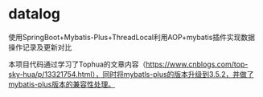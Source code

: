 # datalog
使用SpringBoot+Mybatis-Plus+ThreadLocal利用AOP+mybatis插件实现数据操作记录及更新对比

本项目代码通过学习了Tophua的文章内容（https://www.cnblogs.com/top-sky-hua/p/13321754.html），同时将mybatls-plus的版本升级到3.5.2，并做了mybatis-plus版本的兼容性处理。
